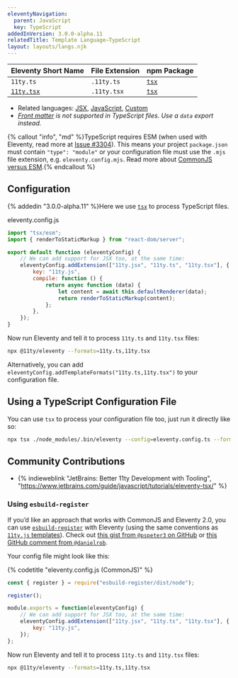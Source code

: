 ```yaml
---
eleventyNavigation:
  parent: JavaScript
  key: TypeScript
addedInVersion: 3.0.0-alpha.11
relatedTitle: Template Language—TypeScript
layout: layouts/langs.njk
---
```


<!-- {% tableofcontents "open" %} -->

| Eleventy Short Name                       | File Extension | npm Package                       |
| ----------------------------------------- | -------------- | --------------------------------- |
| `11ty.ts`                                 | `.11ty.ts`     | [`tsx`](https://tsx.is/node/esm)  |
| [`11ty.tsx`](/docs/languages/typescript/) | `.11ty.tsx`    | [`tsx`](https://tsx.is/node/esm)  |

* Related languages: [JSX](/docs/languages/jsx/), [JavaScript](/docs/languages/javascript/), [Custom](/docs/languages/custom/)
* _[Front matter](/docs/data-frontmatter/) is not supported in TypeScript files. Use a `data` export instead._

{% callout "info", "md" %}TypeScript requires ESM (when used with Eleventy, read more at [Issue #3304](https://github.com/11ty/eleventy/issues/3304)). This means your project `package.json` must contain `"type": "module"` or your configuration file must use the `.mjs` file extension, e.g. `eleventy.config.mjs`. Read more about [CommonJS versus ESM](../cjs-esm.md).{% endcallout %}

## Configuration

{% addedin "3.0.0-alpha.11" %}Here we use [`tsx`](https://tsx.is/node/esm) to process TypeScript files.

<div class="codetitle">eleventy.config.js</div>

```js
import "tsx/esm";
import { renderToStaticMarkup } from "react-dom/server";

export default function (eleventyConfig) {
	// We can add support for JSX too, at the same time:
	eleventyConfig.addExtension(["11ty.jsx", "11ty.ts", "11ty.tsx"], {
		key: "11ty.js",
		compile: function () {
			return async function (data) {
				let content = await this.defaultRenderer(data);
				return renderToStaticMarkup(content);
			};
		},
	});
}
```

Now run Eleventy and tell it to process `11ty.ts` and `11ty.tsx` files:

```sh
npx @11ty/eleventy --formats=11ty.ts,11ty.tsx
```

Alternatively, you can add `eleventyConfig.addTemplateFormats("11ty.ts,11ty.tsx")` to your configuration file.

## Using a TypeScript Configuration File

You can use `tsx` to process your configuration file too, just run it directly like so:

```sh
npx tsx ./node_modules/.bin/eleventy --config=eleventy.config.ts --formats=11ty.tsx
```

## Community Contributions <span id="alternative-approaches"></span>

* {% indieweblink "JetBrains: Better 11ty Development with Tooling", "https://www.jetbrains.com/guide/javascript/tutorials/eleventy-tsx/" %}

### Using `esbuild-register`

If you’d like an approach that works with CommonJS and Eleventy 2.0, you can use [`esbuild-register`](https://github.com/egoist/esbuild-register) with Eleventy (using the same conventions as [`11ty.js` templates](/docs/languages/javascript/)). Check out [this gist from `@pspeter3` on GitHub](https://gist.github.com/zachleat/b274ee939759b032bc320be1a03704a2) or [this GitHub comment from `@danielrob`](https://github.com/11ty/eleventy/issues/577#issuecomment-1464868585).

Your config file might look like this:

{% codetitle "eleventy.config.js (CommonJS)" %}

```js
const { register } = require("esbuild-register/dist/node");

register();

module.exports = function(eleventyConfig) {
	// We can add support for JSX too, at the same time:
	eleventyConfig.addExtension(["11ty.jsx", "11ty.ts", "11ty.tsx"], {
		key: "11ty.js",
	});
};
```

Now run Eleventy and tell it to process `11ty.ts` and `11ty.tsx` files:

```sh
npx @11ty/eleventy --formats=11ty.ts,11ty.tsx
```